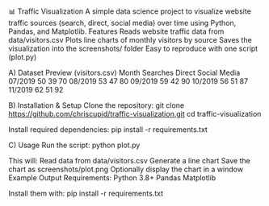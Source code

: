 📊 Traffic Visualization
A simple data science project to visualize website traffic sources (search, direct, social media) over time using Python, Pandas, and Matplotlib.
 Features
Reads website traffic data from data/visitors.csv
Plots line charts of monthly visitors by source
Saves the visualization into the screenshots/ folder
Easy to reproduce with one script (plot.py)       

A) Dataset Preview (visitors.csv)
Month	Searches	Direct	Social Media
07/2019	50	39	70
08/2019	53	47	80
09/2019	59	42	90
10/2019	56	51	87
11/2019	62	51	92

B) Installation & Setup
Clone the repository:
git clone https://github.com/chriscupid/traffic-visualization.git
cd traffic-visualization

Install required dependencies:
pip install -r requirements.txt

C) Usage
Run the script:
python plot.py

This will:
Read data from data/visitors.csv
Generate a line chart
Save the chart as screenshots/plot.png
Optionally display the chart in a window
 Example Output
 Requirements:
Python 3.8+
Pandas
Matplotlib

Install them with:
pip install -r requirements.txt

